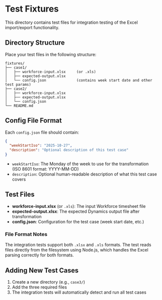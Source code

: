 # Test Fixtures

This directory contains test files for integration testing of the Excel import/export functionality.

## Directory Structure

Place your test files in the following structure:

```
fixtures/
├── case1/
│   ├── workforce-input.xlsx     (or .xls)
│   ├── expected-output.xlsx
│   └── config.json              (contains week start date and other test params)
├── case2/
│   ├── workforce-input.xlsx
│   ├── expected-output.xlsx
│   └── config.json
└── README.md
```

## Config File Format

Each `config.json` file should contain:

```json
{
  "weekStartIso": "2025-10-27",
  "description": "Optional description of this test case"
}
```

- `weekStartIso`: The Monday of the week to use for the transformation (ISO 8601 format: YYYY-MM-DD)
- `description`: Optional human-readable description of what this test case covers

## Test Files

- **workforce-input.xlsx** (or `.xls`): The input Workforce timesheet file
- **expected-output.xlsx**: The expected Dynamics output file after transformation
- **config.json**: Configuration for the test case (week start date, etc.)

### File Format Notes

The integration tests support both `.xlsx` and `.xls` formats. The test reads files directly from the filesystem using Node.js, which handles the Excel parsing correctly for both formats.

## Adding New Test Cases

1. Create a new directory (e.g., `case3/`)
2. Add the three required files
3. The integration tests will automatically detect and run all test cases
